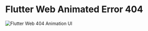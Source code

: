 # Flutter Web Animated Error 404

![Flutter Web 404 Animation UI](https://user-images.githubusercontent.com/37796466/119485755-a4e78800-bd81-11eb-89b2-cfad7afacb9d.png)
